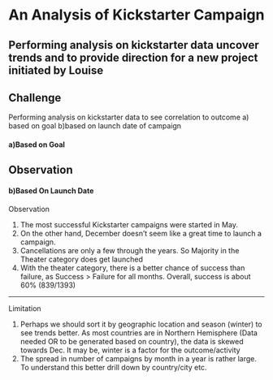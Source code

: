 # An Analysis of Kickstarter Campaign
Performing analysis on kickstarter data uncover trends and to provide direction for a new project initiated by Louise
---
## Challenge
Performing analysis on kickstarter data to see correlation to outcome a) based on goal b)based on launch date of  campaign 
#### a)Based on Goal
Observation 
---
#### b)Based On Launch Date
Observation
1. The most successful Kickstarter campaigns were started in May. 
2. On the other hand, December  doesn’t seem like a great time to launch a campaign. 
3. Cancellations are only a few through the years. So Majority in the Theater category does get launched
4. With the theater category, there is a better chance of success than failure, as Success > Failure for all months. Overall, success is about 60% (839/1393)
---
Limitation
1. Perhaps we should sort it by geographic location and season (winter) to see trends better. As most countries are in Northern Hemisphere (Data needed OR  to be generated based on country), the data is skewed towards Dec. It may be, winter is a factor for the outcome/activity
2. The spread in number of campaigns by month in a year is rather large. To understand this better drill down by country/city etc. 
